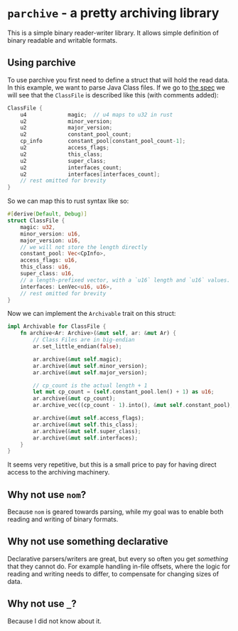 # `parchive` - a pretty archiving library

This is a simple binary reader-writer library. It allows simple definition of binary readable and writable formats.

## Using parchive

To use parchive you first need to define a struct that will hold the read data. In this example, we want to parse Java Class files. If we go to [the spec](https://docs.oracle.com/javase/specs/jvms/se17/html/jvms-4.html) we will see that the `ClassFile` is described like this (with comments added):

```c++
ClassFile {
    u4             magic;  // u4 maps to u32 in rust
    u2             minor_version;
    u2             major_version;
    u2             constant_pool_count;
    cp_info        constant_pool[constant_pool_count-1];
    u2             access_flags;
    u2             this_class;
    u2             super_class;
    u2             interfaces_count;
    u2             interfaces[interfaces_count];
    // rest omitted for brevity
}
```

So we can map this to rust syntax like so:

```rust
#[derive(Default, Debug)]
struct ClassFile {
    magic: u32,
    minor_version: u16,
    major_version: u16,
    // we will not store the length directly
    constant_pool: Vec<CpInfo>,
    access_flags: u16,
    this_class: u16,
    super_class: u16,
    // a length-prefixed vector, with a `u16` length and `u16` values.
    interfaces: LenVec<u16, u16>,
    // rest omitted for brevity
}
```

Now we can implement the `Archivable` trait on this struct:

```rust
impl Archivable for ClassFile {
    fn archive<Ar: Archive>(&mut self, ar: &mut Ar) {
        // Class Files are in big-endian
        ar.set_little_endian(false);

        ar.archive(&mut self.magic);
        ar.archive(&mut self.minor_version);
        ar.archive(&mut self.major_version);

        // cp_count is the actual length + 1
        let mut cp_count = (self.constant_pool.len() + 1) as u16;
        ar.archive(&mut cp_count);
        ar.archive_vec((cp_count - 1).into(), &mut self.constant_pool);

        ar.archive(&mut self.access_flags);
        ar.archive(&mut self.this_class);
        ar.archive(&mut self.super_class);
        ar.archive(&mut self.interfaces);
    }
}
```

It seems very repetitive, but this is a small price to pay for having direct access to the archiving machinery.

## Why not use `nom`?

Because `nom` is geared towards parsing, while my goal was to enable both reading and writing of binary formats.

## Why not use something declarative

Declarative parsers/writers are great, but every so often you get *something* that they cannot do. For example handling in-file offsets, where the logic for reading and writing needs to differ, to compensate for changing sizes of data.

## Why not use `_`?

Because I did not know about it.